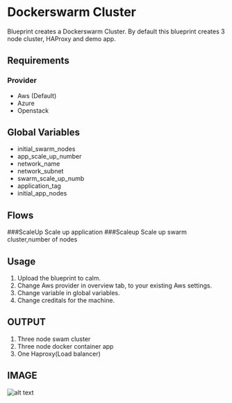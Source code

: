 Dockerswarm Cluster
=======================

Blueprint creates a Dockerswarm Cluster. By default this blueprint creates 3 node cluster, HAProxy and demo app.

Requirements
------------
### Provider
- Aws (Default)
- Azure
- Openstack

Global Variables
----------
- initial_swarm_nodes
- app_scale_up_number
- network_name
- network_subnet
- swarm_scale_up_numb
- application_tag
- initial_app_nodes

Flows
-------
###ScaleUp
Scale up application
###Scaleup
Scale up swarm cluster,number of nodes

Usage
-----
1. Upload the blueprint to calm.
2. Change Aws provider in overview tab, to your existing Aws settings.
3. Change variable in global variables.
4. Change creditals for the machine.

OUTPUT
------
1. Three node swam cluster
2. Three node docker container app
3. One Haproxy(Load balancer)

IMAGE
-----

![alt text](http://p5.zdassets.com/hc/settings_assets/663149/200053878/mN1xL8tNpRRq3ws1id2YiA-calm_logo_white.png "Calm.io")

